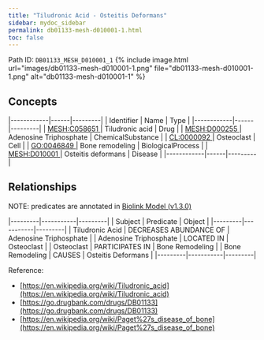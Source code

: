 ```yaml
---
title: "Tiludronic Acid - Osteitis Deformans"
sidebar: mydoc_sidebar
permalink: db01133-mesh-d010001-1.html
toc: false 
---
```



Path ID: `DB01133_MESH_D010001_1`
{% include image.html url="images/db01133-mesh-d010001-1.png" file="db01133-mesh-d010001-1.png" alt="db01133-mesh-d010001-1" %}

## Concepts

|------------|------|---------|
| Identifier | Name | Type    |
|------------|------|---------|
| <a href="https://identifiers.org/MESH:C058651">MESH:C058651 </a> | Tiludronic acid | Drug |
| <a href="https://identifiers.org/MESH:D000255">MESH:D000255 </a> | Adenosine Triphosphate | ChemicalSubstance |
| <a href="https://identifiers.org/CL:0000092">CL:0000092 </a> | Osteoclast | Cell |
| <a href="https://identifiers.org/GO:0046849">GO:0046849 </a> | Bone remodeling | BiologicalProcess |
| <a href="https://identifiers.org/MESH:D010001">MESH:D010001 </a> | Osteitis deformans | Disease |
|------------|------|---------|

## Relationships


NOTE: predicates are annotated in <a href="https://github.com/biolink/biolink-model/releases/tag/v1.3.0">Biolink Model (v1.3.0)</a>

|---------|-----------|---------|
| Subject | Predicate | Object  |
|---------|-----------|---------|
| Tiludronic Acid | DECREASES ABUNDANCE OF | Adenosine Triphosphate |
| Adenosine Triphosphate | LOCATED IN | Osteoclast |
| Osteoclast | PARTICIPATES IN | Bone Remodeling |
| Bone Remodeling | CAUSES | Osteitis Deformans |
|---------|-----------|---------|

Reference: 
  - [https://en.wikipedia.org/wiki/Tiludronic_acid](https://en.wikipedia.org/wiki/Tiludronic_acid)
  - [https://go.drugbank.com/drugs/DB01133](https://go.drugbank.com/drugs/DB01133)
  - [https://en.wikipedia.org/wiki/Paget%27s_disease_of_bone](https://en.wikipedia.org/wiki/Paget%27s_disease_of_bone)
